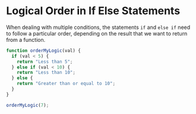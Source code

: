 # Logical Order in If Else Statements

When dealing with multiple conditions, the statements `if` and `else if` need to follow a particular order, depending on the result that we want to return from a function.

```js
function orderMyLogic(val) {
  if (val < 5) {
    return "Less than 5";
  } else if (val < 10) {
    return "Less than 10";
  } else {
    return "Greater than or equal to 10";
  }
}

orderMyLogic(7);
```
